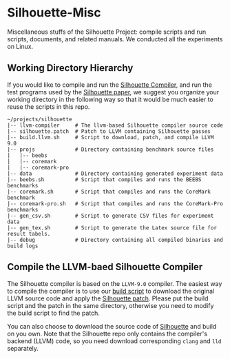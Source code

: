 # Silhouette-Misc
Miscellaneous stuffs of the Silhouette Project: compile scripts and run scripts,
documents, and related manuals. We conducted all the experiments on Linux.

## Working Directory Hierarchy
If you would like to compile and run the [Silhouette
Compiler](https://github.com/jzhou76/Silhouette), and run the test programs
used by the [Silhouette
paper](https://www.cs.rochester.edu/u/jzhou41/papers/silhouette/silhouette.pdf),
we suggest you organize your working directory in the following way so that
it would be much easier to reuse the scripts in this repo.

```shell
~/projects/silhouette
|-- llvm-compiler     # The llvm-based Silhouette compiler source code
|-- silhouette.patch  # Patch to LLVM containing Silhouette passes
|-- build.llvm.sh     # Script to download, patch, and compile LLVM 9.0
|-- projs             # Directory containing benchmark source files
|   |-- beebs
|   |-- coremark
|   |-- coremark-pro
|-- data              # Directory containing generated experiment data
|-- beebs.sh          # Script that compiles and runs the BEEBS benchmarks
|-- coremark.sh       # Script that compiles and runs the CoreMark benchmark
|-- coremark-pro.sh   # Script that compiles and runs the CoreMark-Pro benchmarks
|-- gen_csv.sh        # Script to generate CSV files for experiment data
|-- gen_tex.sh        # Script to generate the Latex source file for result tabels.
|-- debug             # Directory containing all compiled binaries and build logs
```

## Compile the LLVM-baed Silhouette Compiler
The Silhouette compiler is based on the `LLVM-9.0` compiler.
The easiest way to compile the compiler is to use our [build
script](./build.llvm.sh) to download the original LLVM source code
and apply the [Silhouette patch](./silhouette.patch). Please put the build
script and the patch in the same directory, otherwise you need to modify the
build script to find the patch.

You can also choose to download the source code
of [Silhouette](https://github.com/jzhou76/Silhouette) and build on you own.
Note that the Silhouette repo only contains the compiler's backend (LLVM) code,
so you need download corresponding `clang` and `lld` separately.

